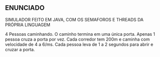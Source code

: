 ## ENUNCIADO

SIMULADOR FEITO EM JAVA, COM OS SEMAFOROS E THREADS DA PRÓPRIA LINGUAGEM

4 Pessoas caminhando.
O caminho termina em uma única porta.
Apenas 1 pessoa cruza a porta por vez.
Cada corredor tem 200m e caminha com velocidade de 4 a 6/ms.
Cada pessoa leva de 1 a 2 segundos para abrir e cruzar a porta.
